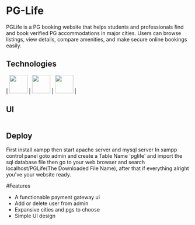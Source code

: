 # PG-Life
PGLife is a PG booking website that helps students and professionals find and book verified PG accommodations in major cities. Users can browse listings, view details, compare amenities, and make secure online bookings easily.

## Technologies
| <img src="https://www.php.net//images/logos/new-php-logo.svg" width="50"> | <img src="https://www.w3schools.com/whatis/img_css.jpg" width="50"> | <img src="https://www.w3schools.com/whatis/img_js.png" width="50"> |

## UI
<img src="">

## Deploy
First install xampp then start apache server and mysql server
In xampp control panel goto admin and create a Table Name 'pglife' and import the sql database file
then go to your web browser and search localhost/PGLife(The Downloaded File Name), after that if everything alright you've your website ready.

#Features
* A functionable payment gateway ui
* Add or delete user from admin
* Expansive cities and pgs to choose
* Simple UI design
